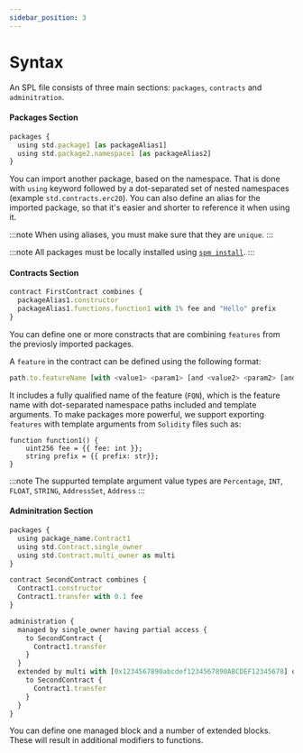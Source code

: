 ```yaml
---
sidebar_position: 3
---
```


# Syntax

An SPL file consists of three main sections: `packages`, `contracts` and `adminitration`.

#### Packages Section

```js
packages {
  using std.package1 [as packageAlias1]
  using std.package2.namespace1 [as packageAlias2]
}
```

You can import another package, based on the namespace. That is done with `using` keyword followed by a dot-separated set of nested namespaces (example `std.contracts.erc20`). You can also define an alias for the imported package, so that it's easier and shorter to reference it when using it.

:::note
When using aliases, you must make sure that they are `unique`.
:::

:::note
All packages must be locally installed using [`spm install`](./cli.md).
:::

#### Contracts Section

```js
contract FirstContract combines {
  packageAlias1.constructor
  packageAlias1.functions.function1 with 1% fee and "Hello" prefix
}
```

You can define one or more constracts that are combining `features` from the previosly imported packages.

A `feature` in the contract can be defined using the following format:

```js
path.to.featureName [with <value1> <param1> [and <value2> <param2> [and ...]]]
```

It includes a fully qualified name of the feature (`FQN`), which is the feature name with dot-separated namespace paths included and template arguments. To make packages more powerful, we support exporting `features` with template arguments from `Solidity` files such as:

```
function function1() {
    uint256 fee = {{ fee: int }};
    string prefix = {{ prefix: str}};
}
```

:::note
The suppurted template argument value types are `Percentage`, `INT`, `FLOAT`, `STRING`, `AddressSet`, `Address`
:::

#### Adminitration Section

```js
packages {
  using package_name.Contract1
  using std.Contract.single_owner
  using std.Contract.multi_owner as multi
}

contract SecondContract combines {
  Contract1.constructor
  Contract1.transfer with 0.1 fee
}

administration {
  managed by single_owner having partial access {
    to SecondContract {
      Contract1.transfer
    }
  }
  extended by multi with [0x1234567890abcdef1234567890ABCDEF12345678] owners having partial access {
    to SecondContract {
      Contract1.transfer
    }
  }
}
```

You can define one managed block and a number of extended blocks. These will result in additional modifiers to functions.